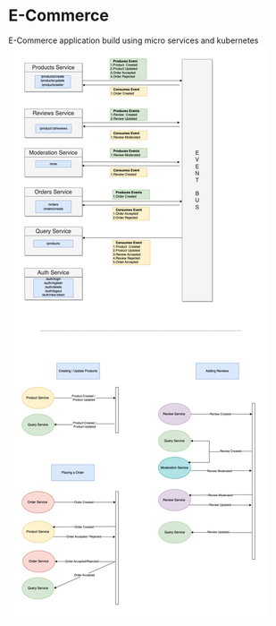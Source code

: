 # E-Commerce
E-Commerce application build using micro services and kubernetes
![Screenshot](ekart-events.png)
